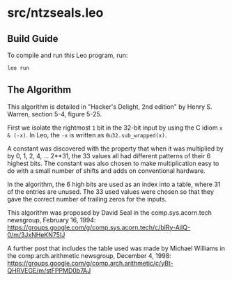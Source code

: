 # src/ntzseals.leo

## Build Guide

To compile and run this Leo program, run:
```bash
leo run
```
## The Algorithm

This algorithm is detailed in "Hacker's Delight, 2nd edition"
by Henry S. Warren, section 5-4, figure 5-25.

First we isolate the rightmost `1` bit in the 32-bit input by
using the C idiom `x & (-x)`.  In Leo, the `-x` is
written as `0u32.sub_wrapped(x)`.

A constant was discovered with the property that when it was multiplied by
by 0, 1, 2, 4, ... 2**31, the 33 values all had different patterns of their
6 highest bits.  The constant was also chosen to make multiplication easy to do with
a small number of shifts and adds on conventional hardware.

In the algorithm, the 6 high bits are used as an index into a table,
where 31 of the entries are unused.  The 33 used values were chosen so
that they gave the correct number of trailing zeros for the inputs.

This algorithm was proposed by David Seal in the comp.sys.acorn.tech
newsgroup, February  16, 1994:
https://groups.google.com/g/comp.sys.acorn.tech/c/blRy-AiIQ-0/m/3JxNHeKN75IJ

A further post that includes the table used was made by Michael Williams in the
comp.arch.arithmetic newsgroup, December 4, 1998:
https://groups.google.com/g/comp.arch.arithmetic/c/yBt-QHRVEGE/m/stFPPMD0b7AJ

